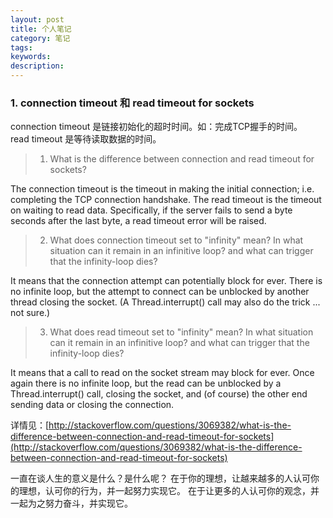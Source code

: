 ```yaml
---
layout: post
title: 个人笔记
category: 笔记
tags:
keywords:
description:
---
```


### 1. connection timeout 和 read timeout for sockets
connection timeout 是链接初始化的超时时间。如：完成TCP握手的时间。  
read timeout 是等待读取数据的时间。  

> 1) What is the difference between connection and read timeout for sockets?

The connection timeout is the timeout in making the initial connection; i.e. completing the TCP connection handshake. The read timeout is the timeout on waiting to read data. Specifically, if the server fails to send a byte <timeout> seconds after the last byte, a read timeout error will be raised.

> 2) What does connection timeout set to "infinity" mean? In what situation can it remain in an infinitive loop? and what can trigger that the infinity-loop dies?

It means that the connection attempt can potentially block for ever. There is no infinite loop, but the attempt to connect can be unblocked by another thread closing the socket. (A Thread.interrupt() call may also do the trick ... not sure.)

> 3) What does read timeout set to "infinity" mean? In what situation can it remain in an infinitive loop? and what can trigger that the infinity-loop dies?

It means that a call to read on the socket stream may block for ever. Once again there is no infinite loop, but the read can be unblocked by a Thread.interrupt() call, closing the socket, and (of course) the other end sending data or closing the connection.

详情见：[http://stackoverflow.com/questions/3069382/what-is-the-difference-between-connection-and-read-timeout-for-sockets](http://stackoverflow.com/questions/3069382/what-is-the-difference-between-connection-and-read-timeout-for-sockets)


一直在谈人生的意义是什么？是什么呢？
在于你的理想，让越来越多的人认可你的理想，认可你的行为，并一起努力实现它。
在于让更多的人认可你的观念，并一起为之努力奋斗，并实现它。
